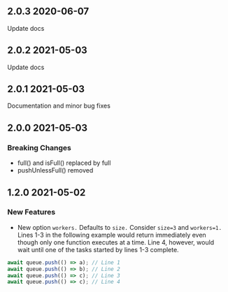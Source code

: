 ## 2.0.3 2020-06-07

Update docs

## 2.0.2 2021-05-03

Update docs

## 2.0.1 2021-05-03

Documentation and minor bug fixes

## 2.0.0 2021-05-03

### Breaking Changes

- full() and isFull() replaced by full
- pushUnlessFull() removed

## 1.2.0 2021-05-02

### New Features

- New option `workers.` Defaults to `size.` Consider `size=3` and `workers=1.` Lines 1-3 in the following example would return immediately even though only one function executes at a time. Line 4, however, would wait until one of the tasks started by lines 1-3 complete.

```js
await queue.push(() => a); // Line 1
await queue.push(() => b); // Line 2
await queue.push(() => c); // Line 3
await queue.push(() => c); // Line 4
```
